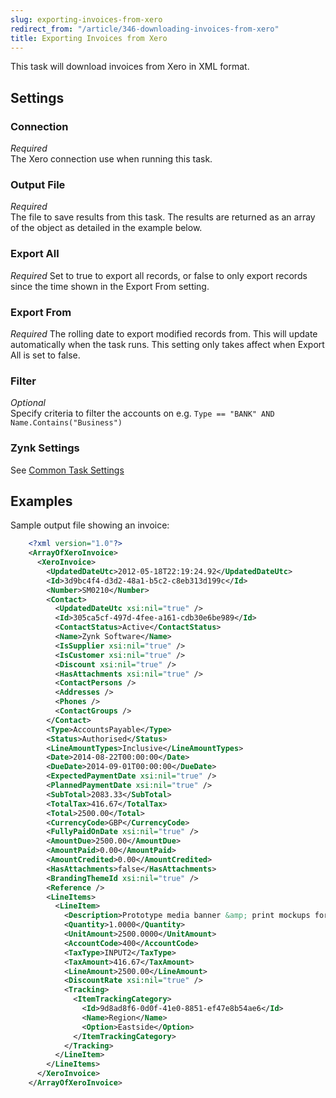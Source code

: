 ```yaml
---
slug: exporting-invoices-from-xero
redirect_from: "/article/346-downloading-invoices-from-xero"
title: Exporting Invoices from Xero
---
```



This task will download invoices from Xero in XML format.

## Settings

### Connection 
_Required_  
The Xero connection use when running this task.

### Output File
_Required_  
The file to save results from this task. The results are returned as an array of the object as detailed in the example below.

### Export All
_Required_
Set to true to export all records, or false to only export records since the time shown in the Export From setting.

### Export From
_Required_
The rolling date to export modified records from. This will update automatically when the task runs. This setting only takes affect when Export All is set to false.

### Filter
_Optional_  
Specify criteria to filter the accounts on e.g. 	`Type == "BANK" AND Name.Contains("Business")`

### Zynk Settings
See [Common Task Settings](common-task-settings)



## Examples


Sample output file showing an invoice:


```xml
    <?xml version="1.0"?>
    <ArrayOfXeroInvoice>
      <XeroInvoice>
        <UpdatedDateUtc>2012-05-18T22:19:24.92</UpdatedDateUtc>
        <Id>3d9bc4f4-d3d2-48a1-b5c2-c8eb313d199c</Id>
        <Number>SM0210</Number>
        <Contact>
          <UpdatedDateUtc xsi:nil="true" />
          <Id>305ca5cf-497d-4fee-a161-cdb30e6be989</Id>
          <ContactStatus>Active</ContactStatus>
          <Name>Zynk Software</Name>
          <IsSupplier xsi:nil="true" />
          <IsCustomer xsi:nil="true" />
          <Discount xsi:nil="true" />
          <HasAttachments xsi:nil="true" />
          <ContactPersons />
          <Addresses />
          <Phones />
          <ContactGroups />
        </Contact>
        <Type>AccountsPayable</Type>
        <Status>Authorised</Status>
        <LineAmountTypes>Inclusive</LineAmountTypes>
        <Date>2014-08-22T00:00:00</Date>
        <DueDate>2014-09-01T00:00:00</DueDate>
        <ExpectedPaymentDate xsi:nil="true" />
        <PlannedPaymentDate xsi:nil="true" />
        <SubTotal>2083.33</SubTotal>
        <TotalTax>416.67</TotalTax>
        <Total>2500.00</Total>
        <CurrencyCode>GBP</CurrencyCode>
        <FullyPaidOnDate xsi:nil="true" />
        <AmountDue>2500.00</AmountDue>
        <AmountPaid>0.00</AmountPaid>
        <AmountCredited>0.00</AmountCredited>
        <HasAttachments>false</HasAttachments>
        <BrandingThemeId xsi:nil="true" />
        <Reference />
        <LineItems>
          <LineItem>
            <Description>Prototype media banner &amp; print mockups for Oaktown Business Leader ad series</Description>
            <Quantity>1.0000</Quantity>
            <UnitAmount>2500.0000</UnitAmount>
            <AccountCode>400</AccountCode>
            <TaxType>INPUT2</TaxType>
            <TaxAmount>416.67</TaxAmount>
            <LineAmount>2500.00</LineAmount>
            <DiscountRate xsi:nil="true" />
            <Tracking>
              <ItemTrackingCategory>
                <Id>9d8ad8f6-0d0f-41e0-8851-ef47e8b54ae6</Id>
                <Name>Region</Name>
                <Option>Eastside</Option>
              </ItemTrackingCategory>
            </Tracking>
          </LineItem>
        </LineItems>
      </XeroInvoice>
    </ArrayOfXeroInvoice>

```